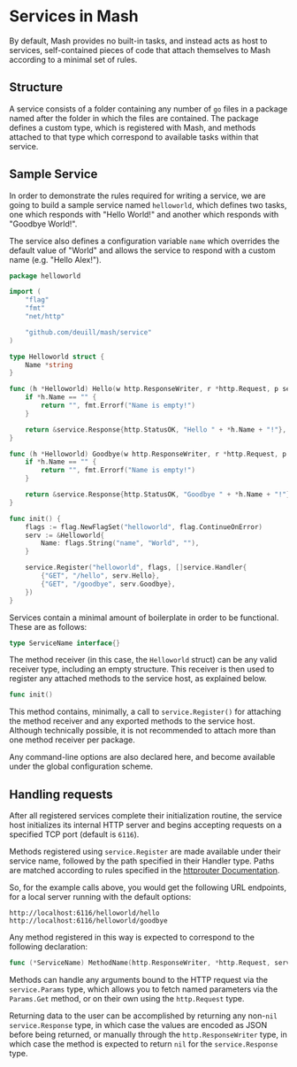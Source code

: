 # Services in Mash

By default, Mash provides no built-in tasks, and instead acts as host to services, self-contained pieces of code that attach themselves to Mash according to a minimal set of rules.

## Structure

A service consists of a folder containing any number of `go` files in a package named after the folder in which the files are contained. The package defines a custom type, which is registered with Mash, and methods attached to that type which correspond to available tasks within that service.

## Sample Service

In order to demonstrate the rules required for writing a service, we are going to build a sample service named `helloworld`, which defines two tasks, one which responds with "Hello World!" and another which responds with "Goodbye World!".

The service also defines a configuration variable `name` which overrides the default value of "World" and allows the service to respond with a custom name (e.g. "Hello Alex!").

```go
package helloworld

import (
	"flag"
	"fmt"
	"net/http"

	"github.com/deuill/mash/service"
)

type Helloworld struct {
	Name *string
}

func (h *Helloworld) Hello(w http.ResponseWriter, r *http.Request, p service.Params) (*service.Response, error) {
	if *h.Name == "" {
		return "", fmt.Errorf("Name is empty!")
	}

	return &service.Response{http.StatusOK, "Hello " + *h.Name + "!"}, nil
}

func (h *Helloworld) Goodbye(w http.ResponseWriter, r *http.Request, p service.Params) (*service.Response, error) {
	if *h.Name == "" {
		return "", fmt.Errorf("Name is empty!")
	}

	return &service.Response{http.StatusOK, "Goodbye " + *h.Name + "!"}, nil
}

func init() {
	flags := flag.NewFlagSet("helloworld", flag.ContinueOnError)
	serv := &Helloworld{
		Name: flags.String("name", "World", ""),
	}

	service.Register("helloworld", flags, []service.Handler{
		{"GET", "/hello", serv.Hello},
		{"GET", "/goodbye", serv.Goodbye},
	})
}
```

Services contain a minimal amount of boilerplate in order to be functional. These are as follows:

```go
type ServiceName interface{}
```

The method receiver (in this case, the `Helloworld` struct) can be any valid receiver type, including an empty structure. This receiver is then used to register any attached methods to the service host, as explained below.

```go
func init()
```

This method contains, minimally, a call to `service.Register()` for attaching the method receiver and any exported methods to the service host. Although technically possible, it is not recommended to attach more than one method receiver per package.

Any command-line options are also declared here, and become available under the global configuration scheme.

## Handling requests

After all registered services complete their initialization routine, the service host initializes its internal HTTP server and begins accepting requests on a specified TCP port (default is `6116`).

Methods registered using `service.Register` are made available under their service name, followed by the path specified in their Handler type. Paths are matched according to rules specified in the [httprouter Documentation](https://github.com/julienschmidt/httprouter).

So, for the example calls above, you would get the following URL endpoints, for a local server running with the default options:

```
http://localhost:6116/helloworld/hello
http://localhost:6116/helloworld/goodbye
```

Any method registered in this way is expected to correspond to the following declaration:

```go
func (*ServiceName) MethodName(http.ResponseWriter, *http.Request, service.Params) (*service.Response, error)
```

Methods can handle any arguments bound to the HTTP request via the `service.Params` type, which allows you to fetch named parameters via the `Params.Get` method, or on their own using the `http.Request` type.

Returning data to the user can be accomplished by returning any non-`nil` `service.Response` type, in which case the values are encoded as JSON before being returned, or manually through the `http.ResponseWriter` type, in which case the method is expected to return `nil` for the `service.Response` type.
